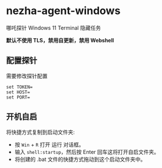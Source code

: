 # nezha-agent-windows

哪吒探针 Windows 11 Terminal 隐藏任务

**默认不使用 TLS，禁用自更新，禁用 Webshell**

## 配置探针

需要修改探针配置

```
set TOKEN=
set HOST=
set PORT=
```

## 开机自启

将快捷方式复制到启动文件夹:

- 按 `Win` + `R` 打开 运行 对话框。
- 输入 `shell:startup`，然后按 Enter 回车这将打开自启文件夹。
- 将创建的 .bat 文件的快捷方式拖动到这个启动文件夹中。
